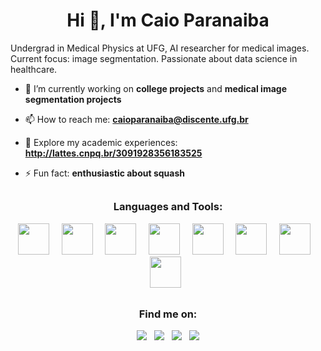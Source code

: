 <h1 align="center">Hi 👋, I'm Caio Paranaiba </h1>

Undergrad in Medical Physics at UFG, AI researcher for medical images. Current focus: image segmentation. Passionate about data science in healthcare.

- 🔭 I’m currently working on **college projects** and **medical image segmentation projects**

- 📫 How to reach me: **caioparanaiba@discente.ufg.br**

- 📄 Explore my academic experiences: **http://lattes.cnpq.br/3091928356183525**

- ⚡ Fun fact: **enthusiastic about squash**

##

<h3 align="center">Languages and Tools:</h3>
<div display=inline">
<p align="center">
&nbsp;&nbsp;<img width="50" height="50" src="https://cdn.jsdelivr.net/gh/devicons/devicon@latest/icons/python/python-original.svg" />&nbsp;&nbsp;
&nbsp;&nbsp;<img width="50" height="50" src="https://cdn.jsdelivr.net/gh/devicons/devicon@latest/icons/matlab/matlab-original.svg" />&nbsp;&nbsp;
&nbsp;&nbsp;<img width="50" height="50" src="https://cdn.jsdelivr.net/gh/devicons/devicon@latest/icons/git/git-original.svg" />&nbsp;&nbsp;
&nbsp;&nbsp;<img width="50" height="50" src="https://cdn.jsdelivr.net/gh/devicons/devicon@latest/icons/vscode/vscode-original.svg" />&nbsp;&nbsp;
&nbsp;&nbsp;<img width="50" height="50" src="https://cdn.jsdelivr.net/gh/devicons/devicon@latest/icons/spyder/spyder-original.svg" />&nbsp;&nbsp;
&nbsp;&nbsp;<img width="50" height="50" src="https://cdn.jsdelivr.net/gh/devicons/devicon@latest/icons/anaconda/anaconda-original.svg" />&nbsp;&nbsp;
&nbsp;&nbsp;<img width="50" height="50" src="https://upload.wikimedia.org/wikipedia/commons/thumb/c/cf/New_Power_BI_Logo.svg/600px-New_Power_BI_Logo.svg.png?20210102182532" />&nbsp;&nbsp;
&nbsp;&nbsp;<img width="50" height="50" src="https://cdn.jsdelivr.net/gh/devicons/devicon@latest/icons/linux/linux-original.svg" />&nbsp;&nbsp;
</p>
</div>

##

<h3 align="center">Find me on:</h3>
<div display=inline">
<p align="center">
<a href="https://github.com/CaioParanaiba"><img src="https://img.shields.io/badge/github-%23121011.svg?style=for-the-badge&logo=github&logoColor=white" /></a>&nbsp;&nbsp;
<a href="https://www.linkedin.com/in/caio-paranaiba-4082b6226/"><img src="https://img.shields.io/badge/linkedin-%230077B5.svg?style=for-the-badge&logo=linkedin&logoColor=white" /></a>&nbsp;&nbsp;
<a href="https://www.instagram.com/caio_paranaiba/"><img src="https://img.shields.io/badge/Instagram-%23E4405F.svg?style=for-the-badge&logo=Instagram&logoColor=white" /></a>&nbsp;&nbsp;
<a href="https://medium.com/@caioparanaiba"><img src="https://img.shields.io/badge/Medium-12100E?style=for-the-badge&logo=medium&logoColor=white" /></a>
</p>
</div>

<!--
**CaioParanaiba/CaioParanaiba** is a ✨ _special_ ✨ repository because its `README.md` (this file) appears on your GitHub profile.

Here are some ideas to get you started:

- 🔭 I’m currently working on ...
- 🌱 I’m currently learning ...
- 👯 I’m looking to collaborate on ...
- 🤔 I’m looking for help with ...
- 💬 Ask me about ...
- 📫 How to reach me: ...
- 😄 Pronouns: ...
- ⚡ Fun fact: ...
-->
